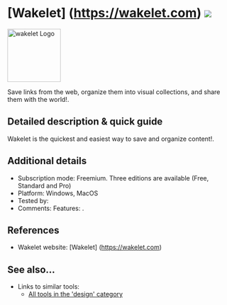 #  [Wakelet] (https://wakelet.com) [<img src="images/design.png" align="bottom">](https://github.com/e-CLOSE/Toolbox/issues?q=label%3A01_TOOL+label%3Adesign)

[<img src="images/wakelet.png" align="bottom" height="120" alt="wakelet Logo">](https://wakelet.com)

Save links from the web, organize them into visual collections, and share them with the world!.


## Detailed description & quick guide

Wakelet is the quickest and easiest way to save and organize content!.


## Additional details

- Subscription mode: Freemium. Three editions are available (Free, Standard and Pro)
- Platform: Windows, MacOS
- Tested by: 
- Comments: Features: .


## References

- Wakelet website: [Wakelet] (https://wakelet.com) 

## See also...

- Links to similar tools:
  - [All tools in the 'design' category](https://github.com/e-CLOSE/Toolbox/issues?q=label%3A01_TOOL+label%3Adesign)
  
